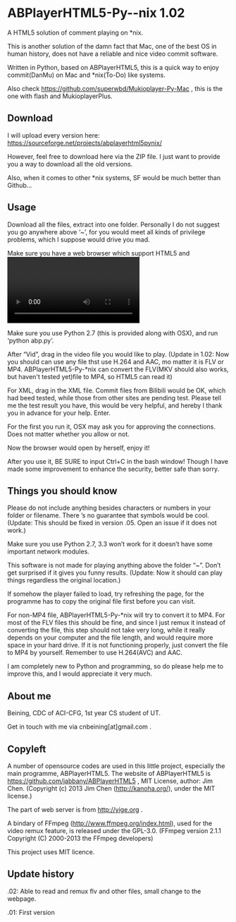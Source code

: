 ABPlayerHTML5-Py--nix 1.02
=====================

A HTML5 solution of comment playing on *nix.

This is another solution of the damn fact that Mac, one of the best OS in human history, does not have a reliable and nice video commit software.

Written in Python, based on ABPlayerHTML5, this is a quick way to enjoy commit(DanMu) on Mac and *nix(To-Do) like systems.

Also check https://github.com/superwbd/Mukioplayer-Py-Mac  , this is the one with flash and MukioplayerPlus.

Download
------
I will upload every version here: https://sourceforge.net/projects/abplayerhtml5pynix/

However, feel free to download here via the ZIP file. I just want to provide you a way to download all the old versions.

Also, when it comes to other *nix systems, SF would be much better than Github...

Usage
------
Download all the files, extract into one folder. Personally I do not suggest you go anywhere above ‘~’, for you would meet all kinds of privilege problems, which I suppose would drive you mad.

Make sure you have a web browser which support HTML5 and <video> as well as MP4 decode.

Make sure you use Python 2.7 (this is provided along with OSX), and run ‘python abp.py’.

After “Vid”, drag in the video file you would like to play. (Update in 1.02: Now you should can use any file thst use H.264 and AAC, mo matter it is FLV or MP4. ABPlayerHTML5-Py-*nix can convert the FLV(MKV should also works, but haven't tested yet)file to MP4, so HTML5 can read it)

For XML, drag in the XML file. Commit files from Bilibili would be OK, which had beed tested, while those from other sites are pending test. Please tell me the test result you have, this would be very helpful, and hereby I thank you in advance for your help. Enter.

For the first you run it, OSX may ask you for approving the connections. Does not matter whether you allow or not.

Now the browser would open by herself, enjoy it!

After you use it, BE SURE to input Ctrl+C in the bash window! Though I have made some improvement to enhance the security, better safe than sorry.

Things you should know
-----
Please do not include anything besides characters or numbers in your folder or filename. There ’s no guarantee that symbols would be cool.
(Update: This should be fixed in version .05. Open an issue if it does not work.)

Make sure you use Python 2.7, 3.3 won’t work for it doesn’t have some important network modules.

This software is not made for playing anything above the folder “~”. Don’t get surprised if it gives you funny results.
(Update: Now it should can play things regardless the original location.)

If somehow the player failed to load, try refreshing the page, for the programme has to copy the original file first before you can visit.

For non-MP4 file, ABPlayerHTML5-Py-*nix will try to convert it to MP4. For most of the FLV files this should be fine, and since I just remux it instead of converting the file, this step should not take very long, while it really depends on your computer and the file length, and would require more space in your hard drive. If it is not functioning properly, just convert the file to MP4 by yourself. Remember to use H.264(AVC) and AAC.

I am completely new to Python and programming, so do please help me to improve this, and I would appreciate it very much.

About me
-----
Beining, CDC of ACI-CFG, 1st year CS student of UT.

Get in touch with me via cnbeining[at]gmail.com  .

Copyleft
-----
A number of opensource codes are used in this little project, especially the main programme, ABPlayerHTML5. 
The website of ABPlayerHTML5 is https://github.com/jabbany/ABPlayerHTML5  , MIT License, author: Jim Chen.
(Copyright (c) 2013 Jim Chen (http://kanoha.org/), under the MIT license.)

The part of web server is from http://yige.org  .

A bindary of FFmpeg (http://www.ffmpeg.org/index.html), used for the video remux feature, is released under the GPL-3.0. 
(FFmpeg version 2.1.1 Copyright (C) 2000-2013 the FFmpeg developers)

This project uses MIT licence. 

Update history
-----

.02: Able to read and remux flv and other files, small change to the webpage.

.01: First version
